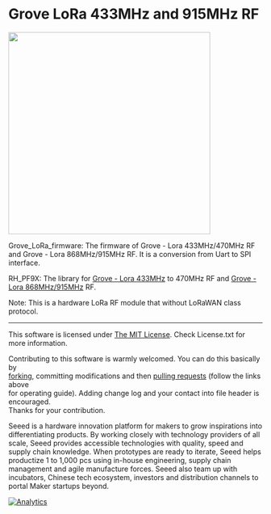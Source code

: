 
Grove LoRa 433MHz and 915MHz RF
===

<img src=https://statics3.seeedstudio.com/seeed/img/2016-12/FPmEiPVYRqYuj01MQ9hMGYvZ.jpg width=400>

Grove_LoRa_firmware:
The firmware of Grove - Lora 433MHz/470MHz RF and Grove - Lora 868MHz/915MHz RF. It is a conversion from Uart to SPI interface.

RH_PF9X:
The library for [Grove - Lora 433MHz](https://www.seeedstudio.com/Grove-LoRa-Radio-433MHz-p-2777.html) to 470MHz RF and [Grove - Lora 868MHz/915MHz](https://www.seeedstudio.com/Grove-LoRa-Radio-868MHz-p-2776.html) RF.



Note:
This is a hardware LoRa RF module that without LoRaWAN class protocol.

------
This software is licensed under [The MIT License](http://opensource.org/licenses/mit-license.php). Check License.txt for more information.<br>

Contributing to this software is warmly welcomed. You can do this basically by<br>
[forking](https://help.github.com/articles/fork-a-repo), committing modifications and then [pulling requests](https://help.github.com/articles/using-pull-requests) (follow the links above<br>
for operating guide). Adding change log and your contact into file header is encouraged.<br>
Thanks for your contribution.

Seeed is a hardware innovation platform for makers to grow inspirations into differentiating products. By working closely with technology providers of all scale, Seeed provides accessible technologies with quality, speed and supply chain knowledge. When prototypes are ready to iterate, Seeed helps productize 1 to 1,000 pcs using in-house engineering, supply chain management and agile manufacture forces. Seeed also team up with incubators, Chinese tech ecosystem, investors and distribution channels to portal Maker startups beyond.




[![Analytics](https://ga-beacon.appspot.com/UA-46589105-3/Grove_LoRa_433MHz_and_915MHz_RF)](https://github.com/igrigorik/ga-beacon)